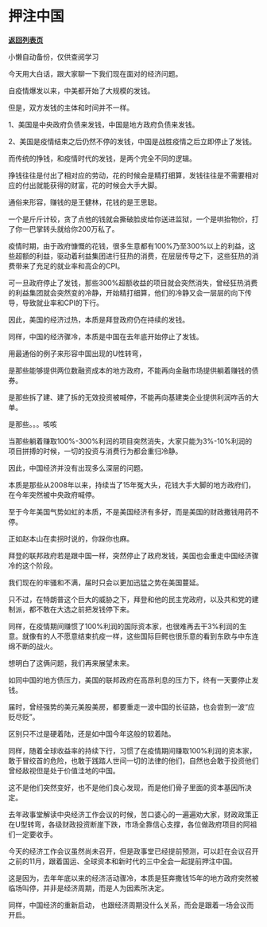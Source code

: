 # 押注中国

[**返回列表页**](/gzh/政事堂2019)

小懒自动备份，仅供查阅学习

今天用大白话，跟大家聊一下我们现在面对的经济问题。  

自疫情爆发以来，中美都开始了大规模的发钱。

但是，双方发钱的主体和时间并不一样。  

1、美国是中央政府负债来发钱，中国是地方政府负债来发钱。  

2、美国是疫情结束之后仍然不停的发钱，中国是战胜疫情之后立即停止了发钱。

而传统的挣钱，和疫情时代的发钱，是两个完全不同的逻辑。  

挣钱往往是付出了相对应的劳动，花的时候会是精打细算，发钱往往是不需要相对应的付出就能获得的财富，花的时候会大手大脚。

通俗来形容，赚钱的是王健林，花钱的是王思聪。

一个是斤斤计较，贪了点他的钱就会撕破脸皮给你送进监狱，一个是哄抬物价，打了你一巴掌转头就给你200万私了。

疫情时期，由于政府慷慨的花钱，很多生意都有100%乃至300%以上的利益，这些超额的利益，驱动着利益集团进行狂热的消费，在层层传导之下，这些狂热的消费带来了充足的就业率和高企的CPI。

可一旦政府停止了发钱，那些300%超额收益的项目就会突然消失，曾经狂热消费的利益集团就会突然变的冷静，开始精打细算，他们的冷静又会一层层的向下传导，导致就业率和CPI的下行。

因此，美国的经济过热，本质是拜登政府仍在持续的发钱。  

同样，中国的经济骤冷，本质是中国在去年底开始停止了发钱。  

用最通俗的例子来形容中国出现的U性转弯，  

是那些能够提供两位数融资成本的地方政府，不能再向金融市场提供躺着赚钱的债券。

是那些拆了建、建了拆的无效投资被喊停，不能再向基建类企业提供利润咋舌的大单。

是那些。。。咳咳  

当那些躺着赚取100%-300%利润的项目突然消失，大家只能为3%-10%利润的项目拼搏的时候，一切的投资与消费行为都会重归冷静。  

因此，中国经济并没有出现多么深层的问题。

本质是那些从2008年以来，持续当了15年冤大头，花钱大手大脚的地方政府们，在今年突然被中央政府喊停。

至于今年美国气势如虹的本质，不是美国经济有多好，而是美国的财政撒钱用药不停。  

正如赵本山在卖拐时说的，你跺你也麻。

拜登的联邦政府若是跟中国一样，突然停止了政府发钱，美国也会重走中国经济骤冷的这个阶段。

我们现在的牢骚和不满，届时只会以更加迅猛之势在美国蔓延。  

只不过，在特朗普这个巨大的威胁之下，拜登和他的民主党政府，以及共和党的建制派，都不敢在大选之前把发钱停下来。

同样，在疫情期间赚惯了100%利润的国际资本家，也很难再去干3%利润的生意。就像有的人不愿意结束抗疫一样，这些国际巨鳄也很乐意的看到东欧与中东连绵不断的战火。

想明白了这俩问题，我们再来展望未来。

如同中国的地方债压力，美国的联邦政府在高昂利息的压力下，终有一天要停止发钱。

届时，曾经强势的美元美股美房，都要重走一波中国的长征路，也会尝到一波“应贬尽贬”。

区别只不过是硬着陆，还是如中国今年这般的软着陆。

同样，随着全球收益率的持续下行，习惯了在疫情期间赚取100%利润的资本家，敢于冒绞首的危险，也敢于践踏人世间一切的法律的他们，自然也会敢于投资他们曾经敌视但是处于价值洼地的中国。

这不是他们突然变好，也不是他们良心发现，而是他们骨子里面的资本基因所决定。  

去年政事堂解读中央经济工作会议的时候，苦口婆心的一遍遍劝大家，财政政策正在U型转弯，各级财政投资断崖下跌，市场全靠信心支撑，各位做政府项目的阿祖们一定要收手。  

今天的经济工作会议虽然尚未召开，但是政事堂已经提前预测，可以赶在会议召开之前的11月，跟着国运、全球资本和新时代的三中全会一起提前押注中国。

这是因为，去年年底以来的经济活动骤冷，本质是狂奔撒钱15年的地方政府突然被临场叫停，并非是经济周期，而是人为因素所决定。

同样，中国经济的重新启动， 也跟经济周期没什么关系，而会是跟着一场会议而开启。

